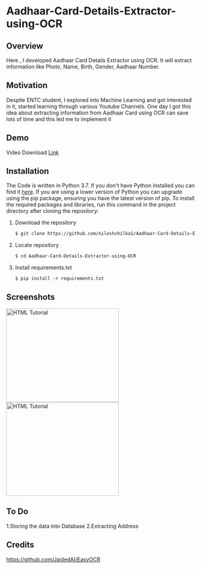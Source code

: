 # Aadhaar-Card-Details-Extractor-using-OCR

## Overview
Here , I developed Aadhaar Card Details Extractor using OCR. It will extract information like Photo, Name, Birth, Gender, Aadhaar Number.

## Motivation
Despite ENTC student, I explored into Machine Learning and got interested in it, started learning through various Youtube Channels.
One day I got this idea about extracting information from Aadhaar Card using OCR can save lots of time and this led me to implement it 


## Demo
Video Download [Link](https://raw.githubusercontent.com/nileshchilka1/Aadhaar-Card-Details-Extractor-using-OCR/master/How%20it%20works.mp4)

## Installation
The Code is written in Python 3.7. If you don't have Python installed you can find it [here](https://www.python.org/downloads/). If you are using a lower version of Python you can upgrade using the pip package, ensuring you have the latest version of pip. To install the required packages and libraries, run this command in the project directory after cloning the repository:

1. Download the repository

    ```markdown
    $ git clone https://github.com/nileshchilka1/Aadhaar-Card-Details-Extractor-using-OCR.git
    ```



2. Locate repository

    ```markdown
    $ cd Aadhaar-Card-Details-Extractor-using-OCR
    ```

3. Install requirements.txt
         
   ```markdown
   $ pip install -r requirements.txt
   ```
   

## Screenshots

<img src = "https://github.com/nileshchilka1/Aadhaar-Card-Details-Extractor-using-OCR/blob/master/Screenshot%20(1).png"
         alt = "HTML Tutorial" height = "250" width = "300" />
<img src = "https://github.com/nileshchilka1/Aadhaar-Card-Details-Extractor-using-OCR/blob/master/Screenshot%20(2).png"
         alt = "HTML Tutorial" height = "250" width = "300" /> 

## To Do
1.Storing the data into Database
2.Extracting Address
         
## Credits 
https://github.com/JaidedAI/EasyOCR

